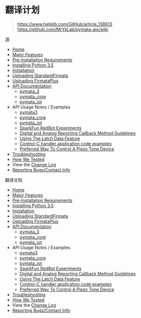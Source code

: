 # 翻译计划
>https://www.helplib.com/GitHub/article_138613  
>https://github.com/MrYsLab/pymata-aio/wiki  

源
* [Home](https://github.com/MrYsLab/pymata-aio/wiki)
* [Major Features](https://github.com/MrYsLab/pymata-aio/wiki/Major-Features)
* [Pre-Installation Requirements](https://github.com/MrYsLab/pymata-aio/wiki/Pre-Installation-Requirements)
* [Installing Python 3.5](https://github.com/MrYsLab/pymata-aio/wiki/Installing-Python-3.5)
* [Installation](https://github.com/MrYsLab/pymata-aio/wiki/Installation)
* [Uploading StandardFirmata](https://github.com/MrYsLab/pymata-aio/wiki/Uploading-StandardFirmata-To-Arduino)
* [Uploading FirmataPlus](https://github.com/MrYsLab/pymata-aio/wiki/Uploading-FirmataPlus-to-Arduino)
* [API Documentation](http://htmlpreview.github.io/?https://github.com/MrYsLab/pymata-aio/blob/master/documentation/html/index.html)
     * [pymata_3](http://htmlpreview.github.io/?https://github.com/MrYsLab/pymata-aio/blob/master/documentation/html/pymata3.m.html)
     * [pymata_core](http://htmlpreview.github.io/?https://github.com/MrYsLab/pymata-aio/blob/master/documentation/html/pymata_core.m.html)
     * [pymata_iot](https://github.com/MrYsLab/pymata-aio/wiki/JSON-API-for-pymata_iot)
* API Usage Notes / Examples
     * [pymata3](https://github.com/MrYsLab/pymata-aio/wiki/Pymata3-Usage-Notes)
     * [pymata_core](https://github.com/MrYsLab/pymata-aio/wiki/PymataCore-Usage-Notes)
     * [pymata_iot](https://github.com/MrYsLab/pymata-aio/wiki/pymata_iot-Usage-Notes)
     * [SparkFun RedBot Experiments](https://github.com/MrYsLab/pymata-aio/tree/master/examples/sparkfun_redbot)
     * [Digital and Analog Reporting Callback Method Guidelines](https://github.com/MrYsLab/pymata-aio/wiki/Digital-And-Analog-Data-Reporting-Callback--Usage-Guidelines)
     * [Using The Latch Data Feature](https://github.com/MrYsLab/pymata-aio/wiki/Using-the-Latch-Data-Feature)
     * [Control-C handler application code examples](https://github.com/MrYsLab/pymata-aio/tree/master/examples/control_C_handlers)
     * [Preferred Way To Control A Piezo Tone Device](https://github.com/MrYsLab/pymata-aio/wiki/Preferred-Way-To-Control-A-Piezo-Tone-Device)
* [Troubleshooting](https://github.com/MrYsLab/pymata-aio/wiki/Troubleshooting)
* [How We Tested](https://github.com/MrYsLab/pymata-aio/wiki/How-We-Tested)
* View the [Change Log](https://github.com/MrYsLab/pymata-aio/blob/master/documentation/changelog.md)
* [Reporting Bugs/Contact Info](https://github.com/MrYsLab/pymata-aio/wiki/Contacting-Us)

翻译文档
* [Home](https://github.com/Baymax94/children-python/blob/master/Python_Arduino/pymata_aio_wiki/Home.md)
* [Major Features](https://github.com/Baymax94/children-python/blob/master/Python_Arduino/pymata_aio_wiki/Major%20Features.md)
* [Pre-Installation Requirements](https://github.com/Baymax94/children-python/blob/master/Python_Arduino/pymata_aio_wiki/Pre%20Installation%20Requirements.md)
* [Installing Python 3.5](https://github.com/Baymax94/children-python/blob/master/Python_Arduino/pymata_aio_wiki/Installing%20Python%203.5.md)
* [Installation](https://github.com/Baymax94/children-python/blob/master/Python_Arduino/pymata_aio_wiki/Installation.md)
* [Uploading StandardFirmata](https://github.com/Baymax94/children-python/blob/master/Python_Arduino/pymata_aio_wiki/Uploading%20StandardFirmata%20To%20Arduino.md)
* [Uploading FirmataPlus](https://github.com/Baymax94/children-python/blob/master/Python_Arduino/pymata_aio_wiki/)
* [API Documentation]()
     * [pymata_3]()
     * [pymata_core]()
     * [pymata_iot]()
* API Usage Notes / Examples
     * [pymata3]()
     * [pymata_core]()
     * [pymata_iot]()
     * [SparkFun RedBot Experiments]()
     * [Digital and Analog Reporting Callback Method Guidelines]()
     * [Using The Latch Data Feature]()
     * [Control-C handler application code examples]()
     * [Preferred Way To Control A Piezo Tone Device]()
* [Troubleshooting]()
* [How We Tested]()
* View the [Change Log]()
* [Reporting Bugs/Contact Info]()

